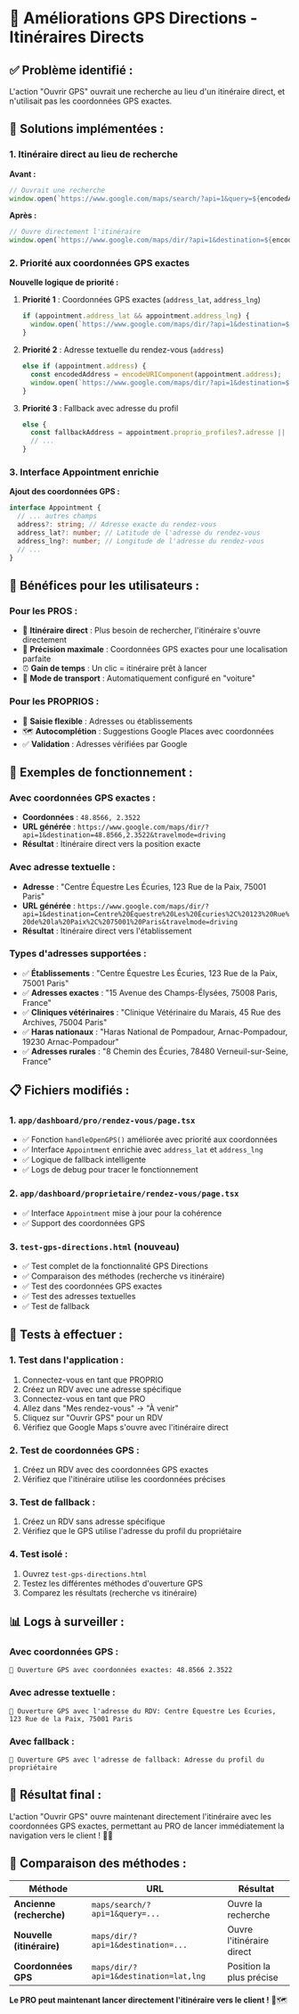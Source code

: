 # 🧭 Améliorations GPS Directions - Itinéraires Directs

## ✅ **Problème identifié :**
L'action "Ouvrir GPS" ouvrait une recherche au lieu d'un itinéraire direct, et n'utilisait pas les coordonnées GPS exactes.

## 🚀 **Solutions implémentées :**

### 1. **Itinéraire direct au lieu de recherche**
**Avant :**
```javascript
// Ouvrait une recherche
window.open(`https://www.google.com/maps/search/?api=1&query=${encodedAddress}`, '_blank');
```

**Après :**
```javascript
// Ouvre directement l'itinéraire
window.open(`https://www.google.com/maps/dir/?api=1&destination=${encodedAddress}&travelmode=driving`, '_blank');
```

### 2. **Priorité aux coordonnées GPS exactes**
**Nouvelle logique de priorité :**

1. **Priorité 1** : Coordonnées GPS exactes (`address_lat`, `address_lng`)
   ```javascript
   if (appointment.address_lat && appointment.address_lng) {
     window.open(`https://www.google.com/maps/dir/?api=1&destination=${lat},${lng}&travelmode=driving`, '_blank');
   }
   ```

2. **Priorité 2** : Adresse textuelle du rendez-vous (`address`)
   ```javascript
   else if (appointment.address) {
     const encodedAddress = encodeURIComponent(appointment.address);
     window.open(`https://www.google.com/maps/dir/?api=1&destination=${encodedAddress}&travelmode=driving`, '_blank');
   }
   ```

3. **Priorité 3** : Fallback avec adresse du profil
   ```javascript
   else {
     const fallbackAddress = appointment.proprio_profiles?.adresse || 'Adresse du client';
     // ...
   }
   ```

### 3. **Interface Appointment enrichie**
**Ajout des coordonnées GPS :**
```typescript
interface Appointment {
  // ... autres champs
  address?: string; // Adresse exacte du rendez-vous
  address_lat?: number; // Latitude de l'adresse du rendez-vous
  address_lng?: number; // Longitude de l'adresse du rendez-vous
  // ...
}
```

## 🎯 **Bénéfices pour les utilisateurs :**

### **Pour les PROS :**
- 🎯 **Itinéraire direct** : Plus besoin de rechercher, l'itinéraire s'ouvre directement
- 📍 **Précision maximale** : Coordonnées GPS exactes pour une localisation parfaite
- ⏰ **Gain de temps** : Un clic = itinéraire prêt à lancer
- 🚗 **Mode de transport** : Automatiquement configuré en "voiture"

### **Pour les PROPRIOS :**
- 📝 **Saisie flexible** : Adresses ou établissements
- 🗺️ **Autocomplétion** : Suggestions Google Places avec coordonnées
- ✅ **Validation** : Adresses vérifiées par Google

## 🧪 **Exemples de fonctionnement :**

### **Avec coordonnées GPS exactes :**
- **Coordonnées** : `48.8566, 2.3522`
- **URL générée** : `https://www.google.com/maps/dir/?api=1&destination=48.8566,2.3522&travelmode=driving`
- **Résultat** : Itinéraire direct vers la position exacte

### **Avec adresse textuelle :**
- **Adresse** : "Centre Équestre Les Écuries, 123 Rue de la Paix, 75001 Paris"
- **URL générée** : `https://www.google.com/maps/dir/?api=1&destination=Centre%20Équestre%20Les%20Écuries%2C%20123%20Rue%20de%20la%20Paix%2C%2075001%20Paris&travelmode=driving`
- **Résultat** : Itinéraire direct vers l'établissement

### **Types d'adresses supportées :**
- ✅ **Établissements** : "Centre Équestre Les Écuries, 123 Rue de la Paix, 75001 Paris"
- ✅ **Adresses exactes** : "15 Avenue des Champs-Élysées, 75008 Paris, France"
- ✅ **Cliniques vétérinaires** : "Clinique Vétérinaire du Marais, 45 Rue des Archives, 75004 Paris"
- ✅ **Haras nationaux** : "Haras National de Pompadour, Arnac-Pompadour, 19230 Arnac-Pompadour"
- ✅ **Adresses rurales** : "8 Chemin des Écuries, 78480 Verneuil-sur-Seine, France"

## 📋 **Fichiers modifiés :**

### 1. **`app/dashboard/pro/rendez-vous/page.tsx`**
- ✅ Fonction `handleOpenGPS()` améliorée avec priorité aux coordonnées
- ✅ Interface `Appointment` enrichie avec `address_lat` et `address_lng`
- ✅ Logique de fallback intelligente
- ✅ Logs de debug pour tracer le fonctionnement

### 2. **`app/dashboard/proprietaire/rendez-vous/page.tsx`**
- ✅ Interface `Appointment` mise à jour pour la cohérence
- ✅ Support des coordonnées GPS

### 3. **`test-gps-directions.html`** (nouveau)
- ✅ Test complet de la fonctionnalité GPS Directions
- ✅ Comparaison des méthodes (recherche vs itinéraire)
- ✅ Test des coordonnées GPS exactes
- ✅ Test des adresses textuelles
- ✅ Test de fallback

## 🧪 **Tests à effectuer :**

### 1. **Test dans l'application :**
1. Connectez-vous en tant que PROPRIO
2. Créez un RDV avec une adresse spécifique
3. Connectez-vous en tant que PRO
4. Allez dans "Mes rendez-vous" → "À venir"
5. Cliquez sur "Ouvrir GPS" pour un RDV
6. Vérifiez que Google Maps s'ouvre avec l'itinéraire direct

### 2. **Test de coordonnées GPS :**
1. Créez un RDV avec des coordonnées GPS exactes
2. Vérifiez que l'itinéraire utilise les coordonnées précises

### 3. **Test de fallback :**
1. Créez un RDV sans adresse spécifique
2. Vérifiez que le GPS utilise l'adresse du profil du propriétaire

### 4. **Test isolé :**
1. Ouvrez `test-gps-directions.html`
2. Testez les différentes méthodes d'ouverture GPS
3. Comparez les résultats (recherche vs itinéraire)

## 📊 **Logs à surveiller :**

### **Avec coordonnées GPS :**
```
📍 Ouverture GPS avec coordonnées exactes: 48.8566 2.3522
```

### **Avec adresse textuelle :**
```
📍 Ouverture GPS avec l'adresse du RDV: Centre Équestre Les Écuries, 123 Rue de la Paix, 75001 Paris
```

### **Avec fallback :**
```
📍 Ouverture GPS avec l'adresse de fallback: Adresse du profil du propriétaire
```

## 🎉 **Résultat final :**

L'action "Ouvrir GPS" ouvre maintenant directement l'itinéraire avec les coordonnées GPS exactes, permettant au PRO de lancer immédiatement la navigation vers le client ! 🚀🧭

## 🔄 **Comparaison des méthodes :**

| Méthode | URL | Résultat |
|---------|-----|----------|
| **Ancienne (recherche)** | `maps/search/?api=1&query=...` | Ouvre la recherche |
| **Nouvelle (itinéraire)** | `maps/dir/?api=1&destination=...` | Ouvre l'itinéraire direct |
| **Coordonnées GPS** | `maps/dir/?api=1&destination=lat,lng` | Position la plus précise |

**Le PRO peut maintenant lancer directement l'itinéraire vers le client !** 🎯🗺️











